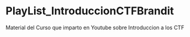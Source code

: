 # PlayList_IntroduccionCTFBrandit
Material del Curso que imparto en Youtube sobre Introduccion a los CTF
